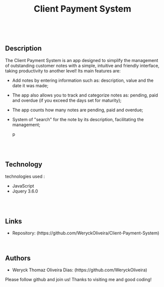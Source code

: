 <br>

<h1 align="center">Client Payment System</h1>

<br>
<br>
<br>

<h2>Description</h2>
<p>The Client Payment System is an app designed to simplify the management of outstanding customer notes with a simple, intuitive and friendly interface, taking productivity to another level! Its main features are:

- Add notes by entering information such as: description, value and the date it was made;

- The app also allows you to track and categorize notes as: pending, paid and overdue (if you exceed the days set for maturity);

- The app counts how many notes are pending, paid and overdue;

- System of "search" for the note by its description, facilitating the management;</p>p

<br>
<br>

<h2>Technology</h2>
<p>technologies used :</p>
<ul>
    <li>JavaScript</li>
    <li>Jquery 3.6.0</li>
</ul>

<br>
<br>


<h2>Links</h2>
<ul>
    <li>Repository: (https://github.com/WeryckOliveira/Client-Payment-System)</li>
</ul>

<br>

<h2>Authors</h2>
<ul>
    <li>Weryck Thomaz Oliveira Dias: (https://github.com/WeryckOliveira)</li>
</ul>
<p>Please follow github and join us! Thanks to visiting me and good coding!</p>
